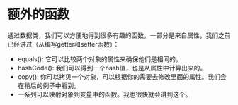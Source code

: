 # 额外的函数

通过数据类，我们可以方便地得到很多有趣的函数，一部分是来自属性，我们之前已经讲过（从编写getter和setter函数）：

- equals(): 它可以比较两个对象的属性来确保他们是相同的。
- hashCode(): 我们可以得到一个hash值，也是从属性中计算出来的。
- copy(): 你可以拷贝一个对象，可以根据你的需要去修改里面的属性。我们会在稍后的例子中看到。
- 一系列可以映射对象到变量中的函数。我也很快就会讲到这个。
